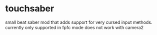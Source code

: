 # touchsaber
small beat saber mod that adds support for very cursed input methods.
currently only supported in fpfc mode
does not work with camera2